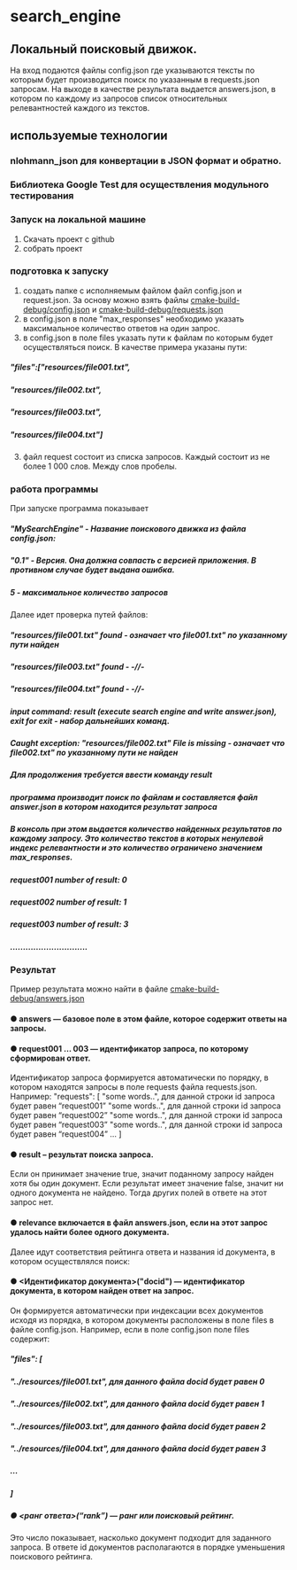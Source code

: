 # search_engine
## Локальный поисковый движок.
На вход подаются файлы config.json где указываются тексты по которым будет производится поиск по указанным в requests.json запросам.
На выходе в качестве результата выдается answers.json, в котором по каждому из запросов список относительных релевантностей каждого из текстов.

## используемые технологии
### nlohmann_json для конвертации в JSON формат  и обратно.
### Библиотека Google Test для осуществления модульного тестирования

### Запуск на локальной машине
1. Скачать проект с github
2. собрать проект
### подготовка к запуску
   1. создать папке с исполняемым файлом файл config.json и request.json. За основу можно взять файлы [cmake-build-debug/config.json](https://github.com/Volkivanv/search_engine/blob/b417d6f804d19a90ad45d7e9c2efa56ca1a49713/cmake-build-debug/config.json) и [cmake-build-debug/requests.json](https://github.com/Volkivanv/search_engine/blob/b417d6f804d19a90ad45d7e9c2efa56ca1a49713/cmake-build-debug/requests.json)
   2. в config.json в поле "max_responses" необходимо указать максимальное количество ответов на один запрос.
   3. в config.json в поле files указать пути к файлам по которым будет осуществляться поиск. В качестве примера указаны пути:  
  ##### "files":["resources/file001.txt",
  #####          "resources/file002.txt",
  #####          "resources/file003.txt",
  #####          "resources/file004.txt"]
   3. файл request состоит из списка запросов. Каждый состоит из не более 1 000 слов. Между слов пробелы. 

### работа программы
При запуске программа показывает

 ##### "MySearchEngine" - Название поискового движка из файла config.json:
 ##### "0.1" - Версия. Она должна совпасть с версией приложения. В противном случае будет выдана ошибка.
 ##### 5 - максимальное количество запросов

Далее идет проверка путей файлов:

 ##### "resources/file001.txt" found - означает что file001.txt" по указанному пути найден
 ##### "resources/file003.txt" found - -//-
 ##### "resources/file004.txt" found - -//-
 ##### input command:  result (execute search engine and write answer.json), exit for exit - набор дальнейших команд.
 ##### Caught exception: "resources/file002.txt" File is missing - означает что file002.txt" по указанному пути не найден
 ##### Для продолжения требуется ввести команду result
 ##### программа производит поиск по файлам и составляется файл answer.json в котором находится результат запроса
 ##### В консоль при этом выдается количество найденных результатов по каждому запросу. Это количество текстов в которых ненулевой индекс релевантности и это количество ограничено значением max_responses.
 ##### request001 number of result: 0
 ##### request002 number of result: 1
 ##### request003 number of result: 3
 ##### ..............................

### Результат
Пример результата можно найти в файле [cmake-build-debug/answers.json](https://github.com/Volkivanv/search_engine/blob/04b18ae83e3776dbe78da77f8174ec4d05d6d5f6/cmake-build-debug/answers.json)

#### ● answers — базовое поле в этом файле, которое содержит ответы на запросы.
#### ● request001 … 003 — идентификатор запроса, по которому сформирован ответ.
Идентификатор запроса формируется автоматически по порядку, в котором
находятся запросы в поле requests файла requests.json. Например:
"requests": [
"some words..", для данной строки id запроса будет равен “request001”
"some words..", для данной строки id запроса будет равен “request002”
"some words..", для данной строки id запроса будет равен “request003”
"some words..", для данной строки id запроса будет равен “request004”
…
]
#### ● result – результат поиска запроса. 
Если он принимает значение true, значит поданному запросу найден хотя бы один документ. Если результат имеет значение
false, значит ни одного документа не найдено. Тогда других полей в ответе на
этот запрос нет.
#### ● relevance включается в файл answers.json, если на этот запрос удалось найти более одного документа.

Далее идут соответствия рейтинга ответа и названия id документа, в котором
осуществлялся поиск:

#### ● <Идентификатор документа>("docid") — идентификатор документа, в котором найден ответ на запрос. 
Он формируется автоматически при индексации всех
документов исходя из порядка, в котором документы расположены в поле files в
файле config.json. Например, если в поле config.json поле files содержит:
##### "files": [
##### "../resources/file001.txt", для данного файла docid будет равен 0
##### "../resources/file002.txt", для данного файла docid будет равен 1
##### "../resources/file003.txt", для данного файла docid будет равен 2
##### "../resources/file004.txt", для данного файла docid будет равен 3
##### …
##### ]
##### ● <ранг ответа>(“rank”) — ранг или поисковый рейтинг. 
Это число показывает, насколько документ подходит для заданного запроса. 
В ответе id документов располагаются в порядке уменьшения поискового рейтинга.